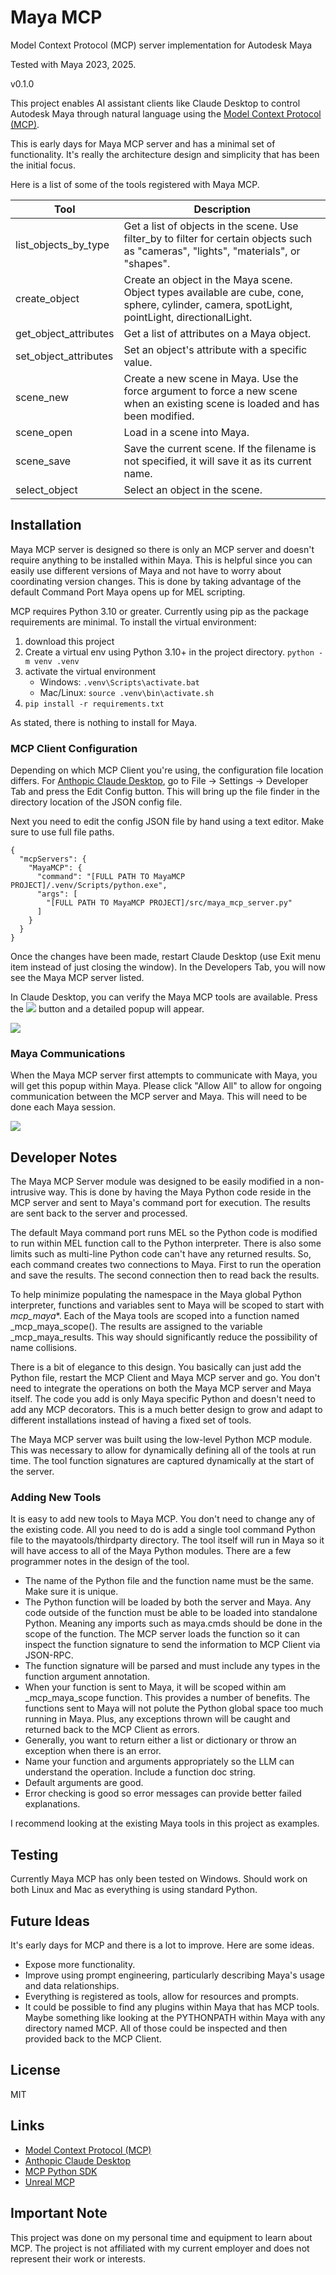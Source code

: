 # Maya MCP
Model Context Protocol (MCP) server implementation for Autodesk Maya

Tested with Maya 2023, 2025.

v0.1.0

This project enables AI assistant clients like Claude Desktop to control Autodesk Maya through natural language using the [Model Context Protocol (MCP)](https://modelcontextprotocol.io/). 

This is early days for Maya MCP server and has a minimal set of functionality. It's really the architecture design and simplicity that has been the initial focus.

Here is a list of some of the tools registered with Maya MCP.

| Tool | Description |
|------|-------------|
| list_objects_by_type | Get a list of objects in the scene. Use filter_by to filter for certain objects such as "cameras", "lights", "materials", or "shapes". |
| create_object | Create an object in the Maya scene. Object types available are cube, cone, sphere, cylinder, camera, spotLight, pointLight, directionalLight. |
| get_object_attributes | Get a list of attributes on a Maya object. | 
| set_object_attributes | Set an object's attribute with a specific value. |
| scene_new | Create a new scene in Maya. Use the force argument to force a new scene when an existing scene is loaded and has been modified. |
| scene_open | Load in a scene into Maya. | 
| scene_save | Save the current scene. If the filename is not specified, it will save it as its current name. |
| select_object | Select an object in the scene. |


## Installation

Maya MCP server is designed so there is only an MCP server and doesn't require anything to be installed within Maya. This is helpful since you can easily use different versions of Maya and not have to worry about coordinating version changes. This is done by taking advantage of the default Command Port Maya opens up for MEL scripting. 

MCP requires Python 3.10 or greater. Currently using pip as the package requirements are minimal. To install the virtual environment:

1. download this project
2. Create a virtual env using Python 3.10+ in the project directory. ```python -m venv .venv```
3. activate the virtual environment
   * Windows: ```.venv\Scripts\activate.bat```
   * Mac/Linux: ```source .venv\bin\activate.sh```
4. ```pip install -r requirements.txt```

As stated, there is nothing to install for Maya.

### MCP Client Configuration

Depending on which MCP Client you're using, the configuration file location differs. For [Anthopic Claude Desktop](https://claude.ai/download), go to File -> Settings -> Developer Tab and press the Edit Config button. This will bring up the file finder in the directory location of the JSON config file.

Next you need to edit the config JSON file by hand using a text editor.  Make sure to use full file paths.

```
{
  "mcpServers": {
    "MayaMCP": {
      "command": "[FULL PATH TO MayaMCP PROJECT]/.venv/Scripts/python.exe",
      "args": [
        "[FULL PATH TO MayaMCP PROJECT]/src/maya_mcp_server.py"
      ]
    }
  }
}
```

Once the changes have been made, restart Claude Desktop (use Exit menu item instead of just closing the window). In the Developers Tab, you will now see the Maya MCP server listed.

In Claude Desktop, you can verify the Maya MCP tools are available. Press the ![](docs/CluadeDesktop-MCP-Tools-Available-Button.jpg) button and a detailed popup will appear.

![](docs/CluadeDesktop-MCP-Tools-Available-Detailed.jpg)


### Maya Communications

When the Maya MCP server first attempts to communicate with Maya, you will get this popup within Maya. Please click "Allow All" to allow for ongoing communication between the MCP server and Maya. This will need to be done each Maya session.

![](docs/MayaSecurityWarning-RunScript.jpg)


## Developer Notes

The Maya MCP Server module was designed to be easily modified in a non-intrusive way. This is done by having the Maya Python code reside in the MCP server and sent to Maya's command port for execution. The results are sent back to the server and processed.

The default Maya command port runs MEL so the Python code is modified to run within MEL function call to the Python interpreter. There is also some limits such as multi-line Python code can't have any returned results. So, each command creates two connections to Maya. First to run the operation and save the results. The second connection then to read back the results. 

To help minimize populating the namespace in the Maya global Python interpreter, functions and variables sent to Maya will be scoped to start with _mcp_maya_*. Each of the Maya tools are scoped into a function named _mcp_maya_scope(). The results are assigned to the variable _mcp_maya_results. This way should significantly reduce the possibility of name collisions. 

There is a bit of elegance to this design. You basically can just add the Python file, restart the MCP Client and Maya MCP server and go. You don't need to integrate the operations on both the Maya MCP server and Maya itself. The code you add is only Maya specific Python and doesn't need to add any MCP decorators. This is a much better design to grow and adapt to different installations instead of having a fixed set of tools.

The Maya MCP server was built using the low-level Python MCP module. This was necessary to allow for dynamically defining all of the tools at run time. The tool function signatures are captured dynamically at the start of the server. 

### Adding New Tools

It is easy to add new tools to Maya MCP. You don't need to change any of the existing code. All you need to do is add a single tool command Python file to the mayatools/thirdparty directory. The tool itself will run in Maya so it will have access to all of the Maya Python modules. There are a few programmer notes in the design of the tool.

* The name of the Python file and the function name must be the same. Make sure it is unique.
* The Python function will be loaded by both the server and Maya. Any code outside of the function must be able to be loaded into standalone Python. Meaning any imports such as maya.cmds should be done in the scope of the function. The MCP server loads the function so it can inspect the function signature to send the information to MCP Client via JSON-RPC.
* The function signature will be parsed and must include any types in the function argument annotation.
* When your function is sent to Maya, it will be scoped within am _mcp_maya_scope function. This provides a number of benefits. The functions sent to Maya will not polute the Python global space too much running in Maya. Plus, any exceptions thrown will be caught and returned back to the MCP Client as errors.
* Generally, you want to return either a list or dictionary or throw an exception when there is an error.
* Name your function and arguments appropriately so the LLM can understand the operation. Include a function doc string.
* Default arguments are good. 
* Error checking is good so error messages can provide better failed explanations.

I recommend looking at the existing Maya tools in this project as examples.

## Testing

Currently Maya MCP has only been tested on Windows. Should work on both Linux and Mac as everything is using standard Python.

## Future Ideas

It's early days for MCP and there is a lot to improve. Here are some ideas.

* Expose more functionality.
* Improve using prompt engineering, particularly describing Maya's usage and data relationships.
* Everything is registered as tools, allow for resources and prompts.
* It could be possible to find any plugins within Maya that has MCP tools. Maybe something like looking at the PYTHONPATH within Maya with any directory named MCP. All of those could be inspected and then provided back to the MCP Client.

## License

MIT

## Links

* [Model Context Protocol (MCP)](https://modelcontextprotocol.io/)
* [Anthopic Claude Desktop](https://claude.ai/download)
* [MCP Python SDK](https://github.com/modelcontextprotocol/python-sdk)
* [Unreal MCP](https://github.com/chongdashu/unreal-mcp)


## Important Note

This project was done on my personal time and equipment to learn about MCP. The project is not affiliated with my current employer and does not represent their work or interests. 


